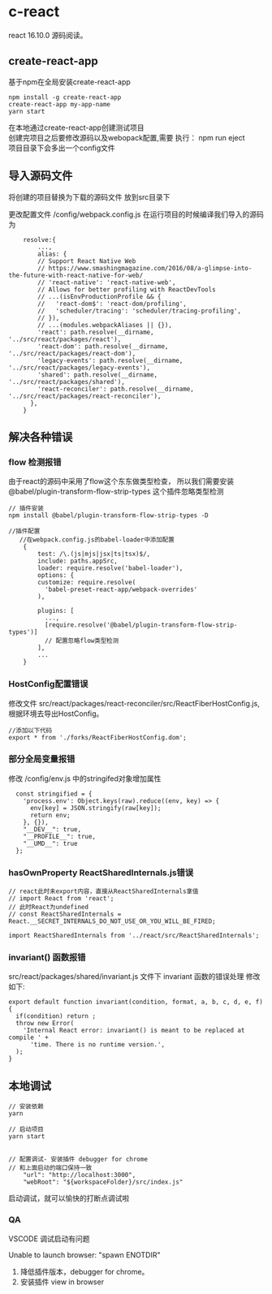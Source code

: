 # c-react
react 16.10.0 源码阅读。


## create-react-app

基于npm在全局安装create-react-app
```
npm install -g create-react-app
create-react-app my-app-name
yarn start

```
在本地通过create-react-app创建测试项目  
创建完项目之后要修改源码以及webopack配置,需要 执行： 
npm run eject  
项目目录下会多出一个config文件  


## 导入源码文件

将创建的项目替换为下载的源码文件
放到src目录下

更改配置文件 /config/webpack.config.js 在运行项目的时候编译我们导入的源码为

```
    resolve:{
        ...,
        alias: {
        // Support React Native Web
        // https://www.smashingmagazine.com/2016/08/a-glimpse-into-the-future-with-react-native-for-web/
        // 'react-native': 'react-native-web',
        // Allows for better profiling with ReactDevTools
        // ...(isEnvProductionProfile && {
        //   'react-dom$': 'react-dom/profiling',
        //   'scheduler/tracing': 'scheduler/tracing-profiling',
        // }),
        // ...(modules.webpackAliases || {}),
        'react': path.resolve(__dirname, '../src/react/packages/react'),
        'react-dom': path.resolve(__dirname, '../src/react/packages/react-dom'),
        'legacy-events': path.resolve(__dirname, '../src/react/packages/legacy-events'),
        'shared': path.resolve(__dirname, '../src/react/packages/shared'),
        'react-reconciler': path.resolve(__dirname, '../src/react/packages/react-reconciler'),
      },
    }

```

## 解决各种错误

### flow 检测报错

由于react的源码中采用了flow这个东东做类型检查， 所以我们需要安装 @babel/plugin-transform-flow-strip-types 这个插件忽略类型检测

```
// 插件安装
npm install @babel/plugin-transform-flow-strip-types -D

//插件配置
   //在webpack.config.js的babel-loader中添加配置
    {
        test: /\.(js|mjs|jsx|ts|tsx)$/,
        include: paths.appSrc,
        loader: require.resolve('babel-loader'),
        options: {
        customize: require.resolve(
          'babel-preset-react-app/webpack-overrides'
        ),
    
        plugins: [
          ...,
          [require.resolve('@babel/plugin-transform-flow-strip-types')]
          // 配置忽略flow类型检测
        ],
        ...
    }
```


### HostConfig配置错误

修改文件 src/react/packages/react-reconciler/src/ReactFiberHostConfig.js, 根据环境去导出HostConfig。
```
//添加以下代码 
export * from './forks/ReactFiberHostConfig.dom';

```

### 部分全局变量报错
修改 /config/env.js 中的stringifed对象增加属性

```
  const stringified = {
    'process.env': Object.keys(raw).reduce((env, key) => {
      env[key] = JSON.stringify(raw[key]);
      return env;
    }, {}),
    "__DEV__": true,
    "__PROFILE__": true,
    "__UMD__": true
  };
```


### hasOwnProperty ReactSharedInternals.js错误

```
// react此时未export内容，直接从ReactSharedInternals拿值
// import React from 'react';
// 此时React为undefined
// const ReactSharedInternals = React.__SECRET_INTERNALS_DO_NOT_USE_OR_YOU_WILL_BE_FIRED;
​
import ReactSharedInternals from '../react/src/ReactSharedInternals';
```
### invariant() 函数报错
src/react/packages/shared/invariant.js 文件下 invariant 函数的错误处理
修改如下:
```
export default function invariant(condition, format, a, b, c, d, e, f) {
  if(condition) return ;
  throw new Error(
    'Internal React error: invariant() is meant to be replaced at compile ' +
      'time. There is no runtime version.',
  );
}
```

## 本地调试


```
// 安装依赖
yarn

// 启动项目
yarn start


// 配置调试- 安装插件 debugger for chrome
// 和上面启动的端口保持一致
    "url": "http://localhost:3000",
    "webRoot": "${workspaceFolder}/src/index.js"

```
启动调试，就可以愉快的打断点调试啦


### QA
VSCODE 调试启动有问题 

Unable to launch browser: "spawn ENOTDIR"

1. 降低插件版本，debugger for chrome。
2. 安装插件 view in browser

